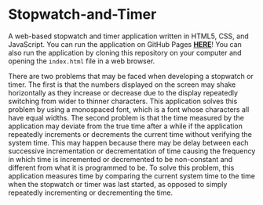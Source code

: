 # Stopwatch-and-Timer
A web-based stopwatch and timer application written in HTML5, CSS, and JavaScript. You can run the application on GitHub Pages [**HERE**](https://christopher-boustros.github.io/Stopwatch-and-Timer/)! You can also run the application by cloning this repository on your computer and opening the `index.html` file in a web browser.

There are two problems that may be faced when developing a stopwatch or timer. The first is that the numbers displayed on the screen may shake horizontally as they increase or decrease due to the display repeatedly switching from wider to thinner characters. This application solves this problem by using a monospaced font, which is a font whose characters all have equal widths. The second problem is that the time measured by the application may deviate from the true time after a while if the application repeatedly increments or decrements the current time without verifying the system time. This may happen because there may be delay between each successive incrementation or decrementation of time causing the frequency in which time is incremented or decremented to be non-constant and different from what it is programmed to be. To solve this problem, this application measures time by comparing the current system time to the time when the stopwatch or timer was last started, as opposed to simply repeatedly incrementing or decrementing the time.     
